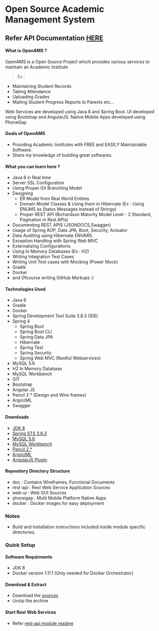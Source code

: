 # Open Source Academic Management System

## Refer API Documentation [HERE](https://ec2-52-53-48-48.us-west-1.compute.amazonaws.com:8443/swagger-ui.html)

#### What is OpenAMS ?
 OpenAMS is a Open Source Project which provides various services to maintain an Academic Institute.
 > Ex :
  - Maintaining Student Records
  - Taking Attendance
  - Uploading Grades
  - Mailing Student Progress Reports to Parents etc...

  Web Services are developed using Java 8 and Spring Boot. UI developed using Bootstrap and AngularJS.
  Native Mobile Apps developed using PhoneGap

#### Goals of OpenAMS
  - Providing Academic Institutes with FREE and EASILY Maintainable Software.
  - Share my knowledge of building great softwares.

#### What you can learn here ?
  - Java 8 in Real time
  - Server SSL Configuration
  - Using Proper Git Branching Model
  - Designing
      - ER Model from Real World Entities
      - Domain Model Classes & Using them in Hibernate (Ex : Using ENUMS as Status Messages instead of Strings)
      - Proper REST API (Richardson Maturity Model Level - 2 Standard, Pagination in Rest APIs)
  - Documenting REST APIS (JSONDOCS,Swagger)
  - Usage of Spring AOP, Data JPA, Boot, Security, Actuator
  - Data Auditing using Hibernate ENVARS.
  - Exception Handling with Spring Web MVC
  - Externalizing Configurations.
  - Using In Memory Databases (Ex : H2)
  - Writing Integration Test Cases
  - Writing Unit Test cases with Mocking (Power Mock)
  - Gradle
  - Docker
  - and Ofcourse writing GitHub Markups :)

#### Technologies Used
 - Java 8
 - Gradle
 - Docker
 - Spring Development Tool Suite 3.8.3 (IDE)
 - Spring 4
   - Spring Boot
   - Spring Boot CLI
   - Spring Data JPA
   - Hibernate
   - Spring Test
   - Spring Security
   - Spring Web MVC (Restful Webservices)
 - MySQL 5.6
 - H2 In Memory Database
 - MySQL Workbench
 - GIT
 - Bootstrap
 - Angular JS
 - Pencil 2.* (Design and Wire-frames)
 - ArgoUML
 - Swagger


#### Downloads

 - [JDK 8](http://www.oracle.com/technetwork/java/javase/downloads/jdk8-downloads-2133151.html)
 - [Spring STS 3.8.3](https://spring.io/tools)
 - [MySQL 5.6](http://dev.mysql.com/downloads/)
 - [MySQL Workbench](http://dev.mysql.com/downloads/)
 - [Pencil 2.*](http://evoluspencil.googlecode.com/files/Pencil-2.0.5.win32.installer.exe)
 - [ArgoUML](http://sourceforge.net/projects/argouml.mirror/)
 - [AngularJS Plugin](http://marketplace.eclipse.org/content/angularjs-eclipse)


#### Repository Directory Structure
 - doc        : Contains Wireframes, Functional Documents
 - rest-api   : Rest Web Service Application Sources
 - web-ui     : Web GUI Sources
 - phonegap   : Multi Mobile Platform Native Apps
 - docker     : Docker images for easy deployment



### Notes
  -  Build and Installation instructions included inside module specific directories.



###  Quick Setup

#### Software Requirments
  - JDK 8
  - Docker version 1.11.1 (Only needed for Docker Orchestrator)

#### Download & Extract
  - Download the [sources](https://github.com/phanimaridu/open-ams/archive/dev.zip)
  - Unzip the archive

#### Start Rest Web Services
  - Refer [rest-api module readme](rest-api/readme.md)
